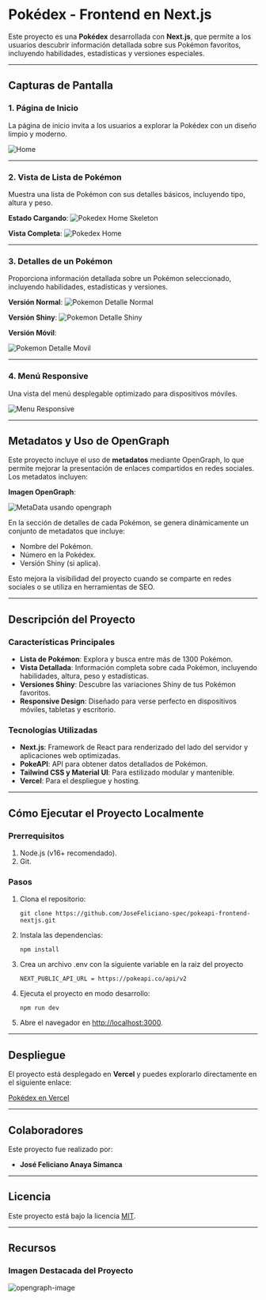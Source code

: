 # Pokédex - Frontend en Next.js

Este proyecto es una **Pokédex** desarrollada con **Next.js**, que permite a los usuarios descubrir información detallada sobre sus Pokémon favoritos, incluyendo habilidades, estadísticas y versiones especiales.

---

## Capturas de Pantalla

### 1. Página de Inicio
La página de inicio invita a los usuarios a explorar la Pokédex con un diseño limpio y moderno.

![Home](https://github.com/user-attachments/assets/341fb300-0e9a-43f3-a0df-ba7da626fd26)


---

### 2. Vista de Lista de Pokémon
Muestra una lista de Pokémon con sus detalles básicos, incluyendo tipo, altura y peso.

**Estado Cargando**:
![Pokedex Home Skeleton](https://github.com/user-attachments/assets/ab7f536b-b31b-4510-b1de-bc33e4702192)

**Vista Completa**:
![Pokedex Home](https://github.com/user-attachments/assets/56840d6e-d299-4aa7-ad8b-278f61d17429)

---

### 3. Detalles de un Pokémon
Proporciona información detallada sobre un Pokémon seleccionado, incluyendo habilidades, estadísticas y versiones.

**Versión Normal**:
![Pokemon Detalle Normal](https://github.com/user-attachments/assets/bf4c65ba-5b29-4f85-b87b-6121e8d4622c)

**Versión Shiny**:
![Pokemon Detalle Shiny](https://github.com/user-attachments/assets/606cabc6-0cae-4afe-8f71-5429a8c1ea93)

**Versión Móvil**:

![Pokemon Detalle Movil](https://github.com/user-attachments/assets/27b0ead9-6295-4d45-b7f4-0e2f619d57f5)

---

### 4. Menú Responsive
Una vista del menú desplegable optimizado para dispositivos móviles.

![Menu Responsive](https://github.com/user-attachments/assets/f50a71c9-f217-4a05-ae70-8861a0e61571)

---

## Metadatos y Uso de OpenGraph

Este proyecto incluye el uso de **metadatos** mediante OpenGraph, lo que permite mejorar la presentación de enlaces compartidos en redes sociales. Los metadatos incluyen:

**Imagen OpenGraph**:

![MetaData usando opengraph](https://github.com/user-attachments/assets/939037c7-04f9-4555-a754-463a84a30596)


En la sección de detalles de cada Pokémon, se genera dinámicamente un conjunto de metadatos que incluye:
- Nombre del Pokémon.
- Número en la Pokédex.
- Versión Shiny (si aplica).

Esto mejora la visibilidad del proyecto cuando se comparte en redes sociales o se utiliza en herramientas de SEO.

---

## Descripción del Proyecto

### Características Principales
- **Lista de Pokémon**: Explora y busca entre más de 1300 Pokémon.
- **Vista Detallada**: Información completa sobre cada Pokémon, incluyendo habilidades, altura, peso y estadísticas.
- **Versiones Shiny**: Descubre las variaciones Shiny de tus Pokémon favoritos.
- **Responsive Design**: Diseñado para verse perfecto en dispositivos móviles, tabletas y escritorio.

### Tecnologías Utilizadas
- **Next.js**: Framework de React para renderizado del lado del servidor y aplicaciones web optimizadas.
- **PokeAPI**: API para obtener datos detallados de Pokémon.
- **Tailwind CSS y Material UI**: Para estilizado modular y mantenible.
- **Vercel**: Para el despliegue y hosting.

---

## Cómo Ejecutar el Proyecto Localmente

### Prerrequisitos
1. Node.js (v16+ recomendado).
2. Git.

### Pasos
1. Clona el repositorio:
   ```
   git clone https://github.com/JoseFeliciano-spec/pokeapi-frontend-nextjs.git
   ```
2. Instala las dependencias:
   ```
   npm install
   ```
3. Crea un archivo .env con la siguiente variable en la raiz del proyecto
   ```
   NEXT_PUBLIC_API_URL = https://pokeapi.co/api/v2
   ```
4. Ejecuta el proyecto en modo desarrollo:
   ```
   npm run dev
   ```
5. Abre el navegador en [http://localhost:3000](http://localhost:3000).

---

## Despliegue

El proyecto está desplegado en **Vercel** y puedes explorarlo directamente en el siguiente enlace:

[Pokédex en Vercel](https://pokeapi-frontend-nextjs.vercel.app)

---

## Colaboradores

Este proyecto fue realizado por:
- **José Feliciano Anaya Simanca**

---

## Licencia

Este proyecto está bajo la licencia [MIT](./LICENSE).

---

## Recursos

### Imagen Destacada del Proyecto
![opengraph-image](https://github.com/user-attachments/assets/500aef3b-6130-4173-adcd-2fe94fa16fdc)
